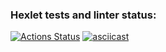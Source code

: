 ### Hexlet tests and linter status:
[![Actions Status](https://github.com/Groblin93/python-project-lvl1/workflows/hexlet-check/badge.svg)](https://github.com/Groblin93/python-project-lvl1/actions)
[![asciicast](https://asciinema.org/a/9xjaAhFEHw7ui5LFbqNn12AZ3.svg)](https://asciinema.org/a/9xjaAhFEHw7ui5LFbqNn12AZ3)
